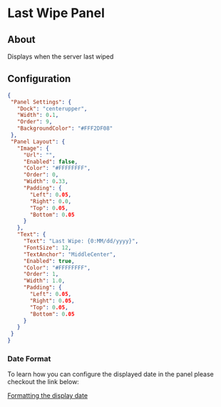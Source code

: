 # Last Wipe Panel

## About
Displays when the server last wiped 

## Configuration
 
 ```json
{
  "Panel Settings": {
    "Dock": "centerupper",
    "Width": 0.1,
    "Order": 9,
    "BackgroundColor": "#FFF2DF08"
  },
  "Panel Layout": {
    "Image": {
      "Url": "",
      "Enabled": false,
      "Color": "#FFFFFFFF",
      "Order": 0,
      "Width": 0.33,
      "Padding": {
        "Left": 0.05,
        "Right": 0.0,
        "Top": 0.05,
        "Bottom": 0.05
      }
    },
    "Text": {
      "Text": "Last Wipe: {0:MM/dd/yyyy}",
      "FontSize": 12,
      "TextAnchor": "MiddleCenter",
      "Enabled": true,
      "Color": "#FFFFFFFF",
      "Order": 1,
      "Width": 1.0,
      "Padding": {
        "Left": 0.05,
        "Right": 0.05,
        "Top": 0.05,
        "Bottom": 0.05
      }
    }
  }
}
 ```

### Date Format
To learn how you can configure the displayed date in the panel please checkout the link below:

[Formatting the display date](https://docs.microsoft.com/en-us/dotnet/standard/base-types/custom-date-and-time-format-strings)